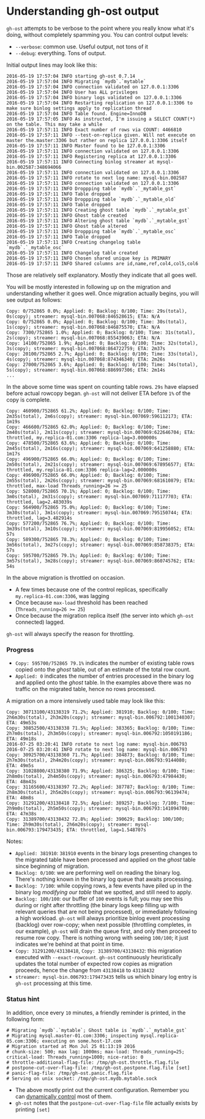# Understanding gh-ost output

`gh-ost` attempts to be verbose to the point where you really know what it's doing, without completely spamming you.
You can control output levels:
- `--verbose`: common use. Useful output, not tons of it
- `--debug`: everything. Tons of output.

Initial output lines may look like this:
```
2016-05-19 17:57:04 INFO starting gh-ost 0.7.14
2016-05-19 17:57:04 INFO Migrating `mydb`.`mytable`
2016-05-19 17:57:04 INFO connection validated on 127.0.0.1:3306
2016-05-19 17:57:04 INFO User has ALL privileges
2016-05-19 17:57:04 INFO binary logs validated on 127.0.0.1:3306
2016-05-19 17:57:04 INFO Restarting replication on 127.0.0.1:3306 to make sure binlog settings apply to replication thread
2016-05-19 17:57:04 INFO Table found. Engine=InnoDB
2016-05-19 17:57:05 INFO As instructed, I'm issuing a SELECT COUNT(*) on the table. This may take a while
2016-05-19 17:57:11 INFO Exact number of rows via COUNT: 4466810
2016-05-19 17:57:11 INFO --test-on-replica given. Will not execute on master the.master:3306 but rather on replica 127.0.0.1:3306 itself
2016-05-19 17:57:11 INFO Master found to be 127.0.0.1:3306
2016-05-19 17:57:11 INFO connection validated on 127.0.0.1:3306
2016-05-19 17:57:11 INFO Registering replica at 127.0.0.1:3306
2016-05-19 17:57:11 INFO Connecting binlog streamer at mysql-bin.002587:348694066
2016-05-19 17:57:11 INFO connection validated on 127.0.0.1:3306
2016-05-19 17:57:11 INFO rotate to next log name: mysql-bin.002587
2016-05-19 17:57:11 INFO connection validated on 127.0.0.1:3306
2016-05-19 17:57:11 INFO Droppping table `mydb`.`_mytable_gst`
2016-05-19 17:57:11 INFO Table dropped
2016-05-19 17:57:11 INFO Droppping table `mydb`.`_mytable_old`
2016-05-19 17:57:11 INFO Table dropped
2016-05-19 17:57:11 INFO Creating ghost table `mydb`.`_mytable_gst`
2016-05-19 17:57:11 INFO Ghost table created
2016-05-19 17:57:11 INFO Altering ghost table `mydb`.`_mytable_gst`
2016-05-19 17:57:11 INFO Ghost table altered
2016-05-19 17:57:11 INFO Droppping table `mydb`.`_mytable_osc`
2016-05-19 17:57:11 INFO Table dropped
2016-05-19 17:57:11 INFO Creating changelog table `mydb`.`_mytable_osc`
2016-05-19 17:57:11 INFO Changelog table created
2016-05-19 17:57:11 INFO Chosen shared unique key is PRIMARY
2016-05-19 17:57:11 INFO Shared columns are id,name,ref,col4,col5,col6
```
Those are relatively self explanatory. Mostly they indicate that all goes well.

You will be mostly interested in following up on the migration and understanding whether it goes well. Once migration actually begins, you will see output as follows:

```
Copy: 0/752865 0.0%; Applied: 0; Backlog: 0/100; Time: 29s(total), 0s(copy); streamer: mysql-bin.007068:846528615; ETA: N/A
Copy: 0/752865 0.0%; Applied: 0; Backlog: 0/100; Time: 30s(total), 1s(copy); streamer: mysql-bin.007068:846875570; ETA: N/A
Copy: 7300/752865 1.0%; Applied: 0; Backlog: 0/100; Time: 31s(total), 2s(copy); streamer: mysql-bin.007068:855439063; ETA: N/A
Copy: 14100/752865 1.9%; Applied: 0; Backlog: 0/100; Time: 32s(total), 3s(copy); streamer: mysql-bin.007068:864722759; ETA: 2m37s
Copy: 20100/752865 2.7%; Applied: 0; Backlog: 0/100; Time: 33s(total), 4s(copy); streamer: mysql-bin.007068:874346340; ETA: 2m26s
Copy: 27000/752865 3.6%; Applied: 0; Backlog: 0/100; Time: 34s(total), 5s(copy); streamer: mysql-bin.007068:886997306; ETA: 2m14s
...
```
In the above some time was spent on counting table rows. `29s` have elapsed before actual rowcopy began. `gh-ost` will not deliver ETA before `1%` of the copy is complete.

```
Copy: 460900/752865 61.2%; Applied: 0; Backlog: 0/100; Time: 2m35s(total), 2m6s(copy); streamer: mysql-bin.007069:596112173; ETA: 1m19s
Copy: 466600/752865 62.0%; Applied: 0; Backlog: 0/100; Time: 2m40s(total), 2m11s(copy); streamer: mysql-bin.007069:622646704; ETA: throttled, my.replica-01.com:3306 replica-lag=3.000000s
Copy: 478500/752865 63.6%; Applied: 0; Backlog: 0/100; Time: 2m45s(total), 2m16s(copy); streamer: mysql-bin.007069:641258880; ETA: 1m17s
Copy: 496900/752865 66.0%; Applied: 0; Backlog: 0/100; Time: 2m50s(total), 2m21s(copy); streamer: mysql-bin.007069:678956577; ETA: throttled, my.replica-01.com:3306 replica-lag=2.000000s
Copy: 496900/752865 66.0%; Applied: 0; Backlog: 0/100; Time: 2m55s(total), 2m26s(copy); streamer: mysql-bin.007069:681610879; ETA: throttled, max-load Threads_running=26 >= 25
Copy: 528000/752865 70.1%; Applied: 0; Backlog: 0/100; Time: 3m0s(total), 2m31s(copy); streamer: mysql-bin.007069:711177703; ETA: throttled, lag=2.483039s
Copy: 564900/752865 75.0%; Applied: 0; Backlog: 0/100; Time: 3m30s(total), 3m1s(copy); streamer: mysql-bin.007069:795150744; ETA: throttled, lag=3.482914s
Copy: 577200/752865 76.7%; Applied: 0; Backlog: 0/100; Time: 3m39s(total), 3m10s(copy); streamer: mysql-bin.007069:819956052; ETA: 57s
Copy: 589300/752865 78.3%; Applied: 0; Backlog: 0/100; Time: 3m56s(total), 3m27s(copy); streamer: mysql-bin.007069:858738375; ETA: 57s
Copy: 595700/752865 79.1%; Applied: 0; Backlog: 0/100; Time: 3m57s(total), 3m28s(copy); streamer: mysql-bin.007069:860745762; ETA: 54s
```

In the above migration is throttled on occasion.

- A few times because one of the control replicas, specifically `my.replica-01.com:3306`, was lagging
- Once because `max-load` threshold has been reached (`Threads_running=26 >= 25`)
- Once because the migration replica itself (the server into which `gh-ost` connected) lagged.

`gh-ost` will always specify the reason for throttling.

### Progress

- `Copy: 595700/752865 79.1%` indicates the number of existing table rows copied onto the _ghost_ table, out of an estimate of the total row count.
- `Applied: 0` indicates the number of entries processed in the binary log and applied onto the _ghost_ table. In the examples above there was no traffic on the migrated table, hence no rows processed.

A migration on a more intensively used table may look like this:

```
Copy: 30713100/43138319 71.2%; Applied: 381910; Backlog: 0/100; Time: 2h6m30s(total), 2h3m20s(copy); streamer: mysql-bin.006792:1001340307; ETA: 49m53s
Copy: 30852500/43138338 71.5%; Applied: 383365; Backlog: 0/100; Time: 2h7m0s(total), 2h3m50s(copy); streamer: mysql-bin.006792:1050191186; ETA: 49m18s
2016-07-25 03:20:41 INFO rotate to next log name: mysql-bin.006793
2016-07-25 03:20:41 INFO rotate to next log name: mysql-bin.006793
Copy: 30925700/43138360 71.7%; Applied: 384873; Backlog: 0/100; Time: 2h7m30s(total), 2h4m20s(copy); streamer: mysql-bin.006793:9144080; ETA: 49m5s
Copy: 31028800/43138380 71.9%; Applied: 386325; Backlog: 0/100; Time: 2h8m0s(total), 2h4m50s(copy); streamer: mysql-bin.006793:47984430; ETA: 48m43s
Copy: 31165600/43138397 72.2%; Applied: 387787; Backlog: 0/100; Time: 2h8m30s(total), 2h5m20s(copy); streamer: mysql-bin.006793:96139474; ETA: 48m8s
Copy: 31291200/43138418 72.5%; Applied: 389257; Backlog: 7/100; Time: 2h9m0s(total), 2h5m50s(copy); streamer: mysql-bin.006793:141094700; ETA: 47m38s
Copy: 31389700/43138432 72.8%; Applied: 390629; Backlog: 100/100; Time: 2h9m30s(total), 2h6m20s(copy); streamer: mysql-bin.006793:179473435; ETA: throttled, lag=1.548707s
```

Notes:

- `Applied: 381910`: `381910` events in the binary logs presenting changes to the migrated table have been processed and applied on the _ghost_ table since beginning of migration.
- `Backlog: 0/100`: we are performing well on reading the binary log. There's nothing known in the binary log queue that awaits processing.
- `Backlog: 7/100`: while copying rows, a few events have piled up in the binary log _modifying our table_ that we spotted, and still need to apply.
- `Backlog: 100/100`: our buffer of `100` events is full; you may see this during or right after throttling (the binary logs keep filling up with relevant queries that are not being processed), or immediately following a high workload.
  `gh-ost` will always prioritize binlog event processing (backlog) over row-copy; when next possible (throttling completes, in our example), `gh-ost` will drain the queue first, and only then proceed to resume row copy.
  There is nothing wrong with seeing `100/100`; it just indicates we're behind at that point in time.
- `Copy: 31291200/43138418`, `Copy: 31389700/43138432`: this migration executed with `--exact-rowcount`. `gh-ost` continuously heuristically updates the total number of expected row copies as migration proceeds, hence the change from `43138418` to `43138432`
- `streamer: mysql-bin.006793:179473435` tells us which binary log entry is `gh-ost` processing at this time.

### Status hint

In addition, once every `10` minutes, a friendly reminder is printed, in the following form:

```
# Migrating `mydb`.`mytable`; Ghost table is `mydb`.`_mytable_gst`
# Migrating mysql.master-01.com:3306; inspecting mysql.replica-05.com:3306; executing on some.host-17.com
# Migration started at Mon Jul 25 01:13:19 2016
# chunk-size: 500; max lag: 1000ms; max-load: Threads_running=25; critical-load: Threads_running=1000; nice-ratio: 0
# throttle-additional-flag-file: /tmp/gh-ost.throttle.flag.file
# postpone-cut-over-flag-file: /tmp/gh-ost.postpone.flag.file [set]
# panic-flag-file: /tmp/gh-ost.panic.flag.file
# Serving on unix socket: /tmp/gh-ost.mydb.mytable.sock
```

- The above mostly print out the current configuration. Remember you can [dynamically control](interactive-commands.md) most of them.
- `gh-ost` notes that the `postpone-cut-over-flag-file` file actually exists by printing `[set]`
